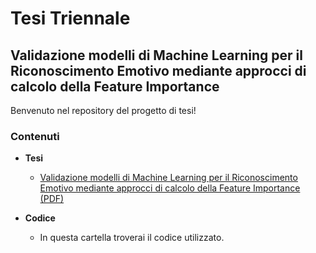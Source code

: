 # Tesi Triennale

## Validazione modelli di Machine Learning per il Riconoscimento Emotivo mediante approcci di calcolo della Feature Importance

Benvenuto nel repository del progetto di tesi!
### Contenuti

- **Tesi**
  - [Validazione modelli di Machine Learning per il Riconoscimento Emotivo mediante approcci di calcolo della Feature Importance (PDF)](./tesi.pdf)

- **Codice**
  - In questa cartella troverai il codice utilizzato.
